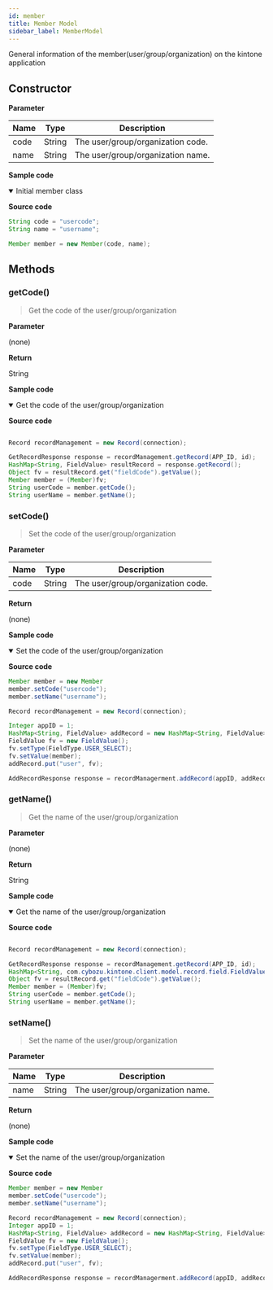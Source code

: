 ```yaml
---
id: member
title: Member Model
sidebar_label: MemberModel
---
```


General information of the member(user/group/organization) on the kintone application


## Constructor

**Parameter**

| Name| Type| Description |
| --- | --- | --- |
| code | String | The user/group/organization code.
| name | String | The user/group/organization name.

**Sample code**

<details class="tab-container" open>
<Summary>Initial member class</Summary>

**Source code**

```java
String code = "usercode";
String name = "username";

Member member = new Member(code, name);
```

</details>

## Methods

### getCode()

> Get the code of the user/group/organization

**Parameter**

(none)

**Return**

String

**Sample code**

<details class="tab-container" open>
<Summary>Get the code of the user/group/organization</Summary>

**Source code**

```java

Record recordManagement = new Record(connection);

GetRecordResponse response = recordManagement.getRecord(APP_ID, id);
HashMap<String, FieldValue> resultRecord = response.getRecord();
Object fv = resultRecord.get("fieldCode").getValue();
Member member = (Member)fv;
String userCode = member.getCode();
String userName = member.getName();
```

</details>

### setCode()

> Set the code of the user/group/organization

**Parameter**

| Name| Type| Description |
| --- | --- | --- |
| code | String | The user/group/organization code.

**Return**

(none)

**Sample code**

<details class="tab-container" open>
<Summary>Set the code of the user/group/organization</Summary>

**Source code**

```java
Member member = new Member
member.setCode("usercode");
member.setName("username");

Record recordManagement = new Record(connection);

Integer appID = 1;
HashMap<String, FieldValue> addRecord = new HashMap<String, FieldValue>();
FieldValue fv = new FieldValue();
fv.setType(FieldType.USER_SELECT);
fv.setValue(member);
addRecord.put("user", fv);

AddRecordResponse response = recordManagerment.addRecord(appID, addRecord);
```

</details>


### getName()

> Get the name of the user/group/organization

**Parameter**

(none)

**Return**

String

**Sample code**

<details class="tab-container" open>
<Summary>Get the name of the user/group/organization</Summary>

**Source code**

```java

Record recordManagement = new Record(connection);

GetRecordResponse response = recordManagement.getRecord(APP_ID, id);
HashMap<String, com.cybozu.kintone.client.model.record.field.FieldValue> resultRecord = response.getRecord();
Object fv = resultRecord.get("fieldCode").getValue();
Member member = (Member)fv;
String userCode = member.getCode();
String userName = member.getName();
```

</details>

### setName()

> Set the name of the user/group/organization

**Parameter**

| Name| Type| Description |
| --- | --- | --- |
| name | String | The user/group/organization name.

**Return**

(none)

**Sample code**

<details class="tab-container" open>
<Summary>Set the name of the user/group/organization</Summary>

**Source code**

```java
Member member = new Member
member.setCode("usercode");
member.setName("username");

Record recordManagement = new Record(connection);
Integer appID = 1;
HashMap<String, FieldValue> addRecord = new HashMap<String, FieldValue>();
FieldValue fv = new FieldValue();
fv.setType(FieldType.USER_SELECT);
fv.setValue(member);
addRecord.put("user", fv);

AddRecordResponse response = recordManagerment.addRecord(appID, addRecord);
```

</details>
